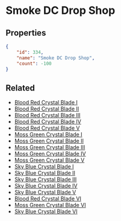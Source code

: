 # Smoke DC Drop Shop

<no description available>

## Properties

```json
{
    "id": 334,
    "name": "Smoke DC Drop Shop",
    "count": -100
}
```

## Related

- [Blood Red Crystal Blade I](../items/9581-blood-red-crystal-blade-i.md)
- [Blood Red Crystal Blade II](../items/9582-blood-red-crystal-blade-ii.md)
- [Blood Red Crystal Blade III](../items/9583-blood-red-crystal-blade-iii.md)
- [Blood Red Crystal Blade IV](../items/9584-blood-red-crystal-blade-iv.md)
- [Blood Red Crystal Blade V](../items/9585-blood-red-crystal-blade-v.md)
- [Moss Green Crystal Blade I](../items/9586-moss-green-crystal-blade-i.md)
- [Moss Green Crystal Blade II](../items/9587-moss-green-crystal-blade-ii.md)
- [Moss Green Crystal Blade III](../items/9588-moss-green-crystal-blade-iii.md)
- [Moss Green Crystal Blade IV](../items/9589-moss-green-crystal-blade-iv.md)
- [Moss Green Crystal Blade V](../items/9590-moss-green-crystal-blade-v.md)
- [Sky Blue Crystal Blade I](../items/9591-sky-blue-crystal-blade-i.md)
- [Sky Blue Crystal Blade II](../items/9592-sky-blue-crystal-blade-ii.md)
- [Sky Blue Crystal Blade III](../items/9593-sky-blue-crystal-blade-iii.md)
- [Sky Blue Crystal Blade IV](../items/9594-sky-blue-crystal-blade-iv.md)
- [Sky Blue Crystal Blade V](../items/9595-sky-blue-crystal-blade-v.md)
- [Blood Red Crystal Blade VI](../items/19718-blood-red-crystal-blade-vi.md)
- [Moss Green Crystal Blade VI](../items/19720-moss-green-crystal-blade-vi.md)
- [Sky Blue Crystal Blade VI](../items/19722-sky-blue-crystal-blade-vi.md)

